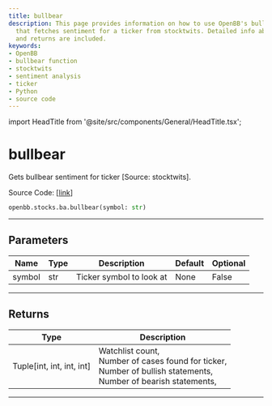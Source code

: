 ```yaml
---
title: bullbear
description: This page provides information on how to use OpenBB's bullbear function
  that fetches sentiment for a ticker from stocktwits. Detailed info about parameters
  and returns are included.
keywords:
- OpenBB
- bullbear function
- stocktwits
- sentiment analysis
- ticker
- Python
- source code
---
```


import HeadTitle from '@site/src/components/General/HeadTitle.tsx';

<HeadTitle title="bullbear - Ba - Stocks - Reference | OpenBB SDK Docs" />

# bullbear

Gets bullbear sentiment for ticker [Source: stocktwits].

Source Code: [[link](https://github.com/OpenBB-finance/OpenBBTerminal/tree/main/openbb_terminal/common/behavioural_analysis/stocktwits_model.py#L16)]

```python
openbb.stocks.ba.bullbear(symbol: str)
```

---

## Parameters

| Name | Type | Description | Default | Optional |
| ---- | ---- | ----------- | ------- | -------- |
| symbol | str | Ticker symbol to look at | None | False |


---

## Returns

| Type | Description |
| ---- | ----------- |
| Tuple[int, int, int, int] | Watchlist count,<br/>Number of cases found for ticker,<br/>Number of bullish statements,<br/>Number of bearish statements, |
---
